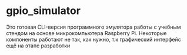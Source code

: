 # gpio_simulator

Это готовая CLI-версия программного эмулятора работы с учебным стендом на основе микрокомпьютера Raspberry Pi. Некоторые компоненты работают не так, как нужно, т.к
графический интерфейс ещё на этапе разработки

